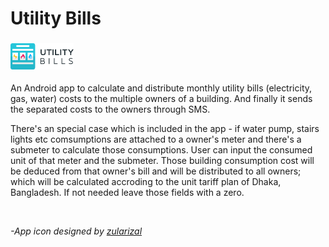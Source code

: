 # Utility Bills
<h3>
<img src="Logo/horizontal.png" width=20%>
</h1>

An Android app to calculate and distribute monthly utility bills (electricity, gas, water) costs to the multiple owners of a building. And finally it sends the separated costs to the owners through SMS.

There's an special case which is included in the app - if water pump, stairs lights etc comsumptions are attached to a owner's meter and there's a submeter to calculate those consumptions. User can input the consumed unit of that meter and the submeter. Those building consumption cost will be deduced from that owner's bill and will be distributed to all owners; which will be calculated accroding to the unit tariff plan of Dhaka, Bangladesh. If not needed leave those fields with a zero.

<br/>

*-App icon designed by [zularizal](https://github.com/zularizal)*
